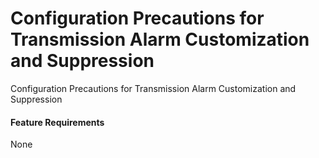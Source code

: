 Configuration Precautions for Transmission Alarm Customization and Suppression
==============================================================================

Configuration Precautions for Transmission Alarm Customization and Suppression

#### Feature Requirements

None